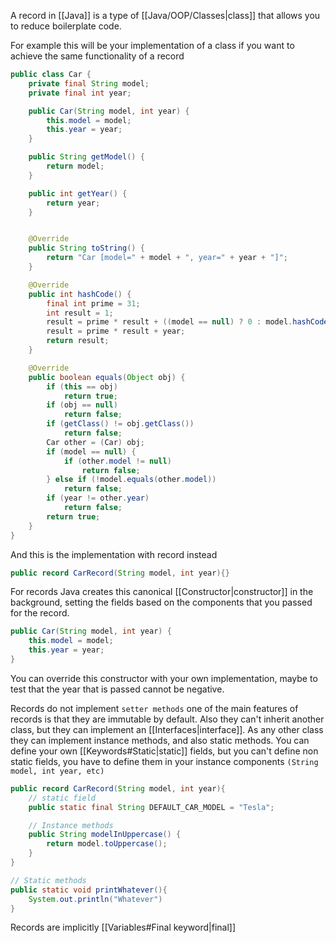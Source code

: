 
A record in [[Java]] is a type of [[Java/OOP/Classes|class]] that allows you to reduce boilerplate code.

For example this will be your implementation of a class if you want to achieve the same functionality of a record

```java
public class Car {
    private final String model;
    private final int year;

    public Car(String model, int year) {
        this.model = model;
        this.year = year;
    }

    public String getModel() {
        return model;
    }

    public int getYear() {
        return year;
    }


    @Override
    public String toString() {
        return "Car [model=" + model + ", year=" + year + "]";
    }

    @Override
    public int hashCode() {
        final int prime = 31;
        int result = 1;
        result = prime * result + ((model == null) ? 0 : model.hashCode());
        result = prime * result + year;
        return result;
    }

    @Override
    public boolean equals(Object obj) {
        if (this == obj)
            return true;
        if (obj == null)
            return false;
        if (getClass() != obj.getClass())
            return false;
        Car other = (Car) obj;
        if (model == null) {
            if (other.model != null)
                return false;
        } else if (!model.equals(other.model))
            return false;
        if (year != other.year)
            return false;
        return true;
    }
}
```

And this is the implementation with record instead

```java
public record CarRecord(String model, int year){}
```

For records Java creates this canonical [[Constructor|constructor]] in the background, setting the fields based on the components that you passed for the record.

```java
public Car(String model, int year) {
	this.model = model;
	this.year = year;
}
```

You can override this constructor with your own implementation, maybe to test that the year that is passed cannot be negative.


Records do not implement ``setter methods`` one of the main features of records is that they are immutable by default.
Also they can't inherit another class, but they can implement an [[Interfaces|interface]].
As any other class they can implement instance methods, and also static methods.
You can define your own [[Keywords#Static|static]] fields, but you can't define non static fields, you have to define them in your instance components ``(String model, int year, etc)`` 

```java
public record CarRecord(String model, int year){
	// static field
	public static final String DEFAULT_CAR_MODEL = "Tesla";

	// Instance methods
	public String modelInUppercase() {
		return model.toUppercase();
	}
}

// Static methods
public static void printWhatever(){
	System.out.println("Whatever")
}
```

Records are implicitly [[Variables#Final keyword|final]] 